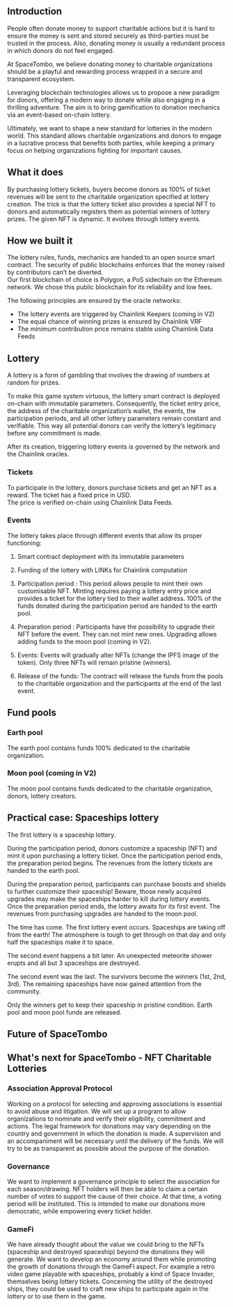 ## Introduction
People often donate money to support charitable actions but it is hard to ensure the money is sent and stored securely as third-parties must be trusted in the process. Also, donating money is usually a redundant process in which donors do not feel engaged.

At SpaceTombo, we believe donating money to charitable organizations should be a playful and rewarding process wrapped in a secure and transparent ecosystem.

Leveraging blockchain technologies allows us to propose a new paradigm for donors, offering a modern way to donate while also engaging in a thrilling adventure. The aim is to bring gamification to donation mechanics via an event-based on-chain lottery.

Ultimately, we want to shape a new standard for lotteries in the modern world. This standard allows charitable organizations and donors to engage in a lucrative process that benefits both parties, while keeping a primary focus on helping organizations fighting for important causes.

## What it does
By purchasing lottery tickets, buyers become donors as 100% of ticket revenues will be sent to the charitable organization specified at lottery creation. The trick is that the lottery ticket also provides a special NFT to donors and automatically registers them as potential winners of lottery prizes. The given NFT is dynamic. It evolves through lottery events.

## How we built it
The lottery rules, funds, mechanics are handed to an open source smart contract. The security of public blockchains enforces that the money raised by contributors can’t be diverted. \
Our first blockchain of choice is Polygon, a PoS sidechain on the Ethereum network. We chose this public blockchain for its reliability and low fees.

The following principles are ensured by the oracle networks:
* The lottery events are triggered by Chainlink Keepers (coming in V2)
* The equal chance of winning prizes is ensured by Chainlink VRF
* The minimum contribution price remains stable using Chainlink Data Feeds

## Lottery
A lottery is a form of gambling that involves the drawing of numbers at random for prizes.

To make this game system virtuous, the lottery smart contract is deployed on-chain with immutable parameters. Consequently, the ticket entry price, the address of the charitable organization’s wallet, the events, the participation periods, and all other lottery parameters remain constant and verifiable. This way all potential donors can verify the lottery’s legitimacy before any commitment is made.

After its creation, triggering lottery events is governed by the network and the Chainlink oracles.

### Tickets
To participate in the lottery, donors purchase tickets and get an NFT as a reward. The ticket has a fixed price in USD.  
The price is verified on-chain using Chainlink Data Feeds.

### Events
The lottery takes place through different events that allow its proper functioning:

1. Smart contract deployment with its immutable parameters

2. Funding of the lottery with LINKs for Chainlink computation

3. Participation period :
	This period allows people to mint their own customisable NFT. Minting requires paying a lottery entry price and provides a ticket for the lottery tied to their wallet address. 100% of the funds donated during the participation period are handed to the earth pool.

4. Preparation period :
	Participants have the possibility to upgrade their NFT before the event. They can not mint new ones. Upgrading allows adding funds to the moon pool (coming in V2).

5. Events:
Events will gradually alter NFTs (change the IPFS image of the token). Only three NFTs will remain pristine (winners).

6. Release of the funds:
The contract will release the funds from the pools to the charitable organization and the participants at the end of the last event.

## Fund pools

### Earth pool
The earth pool contains funds 100% dedicated to the charitable organization.

### Moon pool (coming in V2)
The moon pool contains funds dedicated to the charitable organization, donors, lottery creators.

## Practical case: Spaceships lottery
The first lottery is a spaceship lottery. 

During the participation period, donors customize a spaceship (NFT) and mint it upon purchasing a lottery ticket. Once the participation period ends, the preparation period begins.
The revenues from the lottery tickets are handed to the earth pool.

During the preparation period, participants can purchase boosts and shields to further customize their spaceship! Beware, those newly acquired upgrades may make the spaceships harder to kill during lottery events. Once the preparation period ends, the lottery awaits for its first event. 
The revenues from purchasing upgrades are handed to the moon pool.

The time has come. The first lottery event occurs. Spaceships are taking off from the earth! The atmosphere is tough to get through on that day and only half the spaceships make it to space.

The second event happens a bit later. An unexpected meteorite shower erupts and all but 3 spaceships are destroyed. 

The second event was the last. The survivors become the winners (1st, 2nd, 3rd). The remaining spaceships have now gained attention from the community.

Only the winners get to keep their spaceship in pristine condition. 
Earth pool and moon pool funds are released. 

## Future of SpaceTombo

## What's next for SpaceTombo - NFT Charitable Lotteries

### Association Approval Protocol
Working on a protocol for selecting and approving associations is essential to avoid abuse and litigation. We will set up a program to allow organizations to nominate and verify their eligibility, commitment and actions. The legal framework for donations may vary depending on the country and government in which the donation is made. A supervision and an accompaniment will be necessary until the delivery of the funds. We will try to be as transparent as possible about the purpose of the donation.

### Governance
We want to implement a governance principle to select the association for each season/drawing. NFT holders will then be able to claim a certain number of votes to support the cause of their choice. At that time, a voting period will be instituted. This is intended to make our donations more democratic, while empowering every ticket holder.

### GameFi
We have already thought about the value we could bring to the NFTs (spaceship and destroyed spaceship) beyond the donations they will generate. We want to develop an economy around them while promoting the growth of donations through the GameFI aspect. For example a retro video game playable with spaceships, probably a kind of Space Invader, themselves being lottery tickets. Concerning the utility of the destroyed ships, they could be used to craft new ships to participate again in the lottery or to use them in the game.